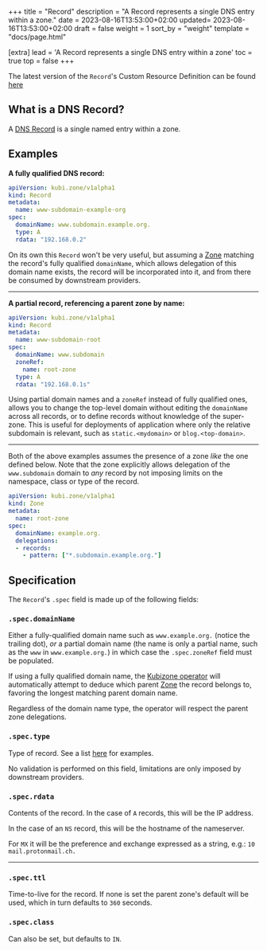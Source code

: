 +++
title = "Record"
description = "A Record represents a single DNS entry within a zone."
date = 2023-08-16T13:53:00+02:00
updated= 2023-08-16T13:53:00+02:00
draft = false
weight = 1
sort_by = "weight"
template = "docs/page.html"

[extra]
lead = 'A Record represents a single DNS entry within a zone'
toc = true
top = false
+++

The latest version of the `Record`'s Custom Resource Definition can be found [here](https://github.com/MathiasPius/kubizone/blob/main/crds/kubi.zone/v1alpha1/Record.yaml)

## What is a DNS Record?
A [DNS Record](https://en.wikipedia.org/wiki/Domain_Name_System#Resource_records) is a single named entry within a zone.

## Examples
**A fully qualified DNS record:**
```yaml
apiVersion: kubi.zone/v1alpha1
kind: Record
metadata:
  name: www-subdomain-example-org
spec:
  domainName: www.subdomain.example.org.
  type: A
  rdata: "192.168.0.2"
```
On its own this `Record` won't be very useful, but assuming a [Zone](../zones/) matching the record's
fully qualified `domainName`, which allows delegation of this domain name exists, the record will be
incorporated into it, and from there be consumed by downstream providers.

---

**A partial record, referencing a parent zone by name:**
```yaml
apiVersion: kubi.zone/v1alpha1
kind: Record
metadata:
  name: www-subdomain-root
spec:
  domainName: www.subdomain
  zoneRef:
    name: root-zone
  type: A
  rdata: "192.168.0.1s"
```
Using partial domain names and a `zoneRef` instead of fully qualified ones, allows you to change
the top-level domain without editing the `domainName` across all records, or to define records
without knowledge of the super-zone. This is useful for deployments of application where only
the relative subdomain is relevant, such as `static.<mydomain>` or `blog.<top-domain>`.

---
Both of the above examples assumes the presence of a zone _like_ the one defined below. Note that the zone explicitly allows delegation of the `www.subdomain` domain
to _any_ record by not imposing limits on the namespace, class or type of the record.
```yaml
apiVersion: kubi.zone/v1alpha1
kind: Zone
metadata:
  name: root-zone
spec:
  domainName: example.org.
  delegations:
  - records:
    - pattern: ["*.subdomain.example.org."]
```

## Specification
The `Record`'s `.spec` field is made up of the following fields:

### `.spec.domainName`
Either a fully-qualified domain name such as `www.example.org.` (notice the trailing dot), _or_
a partial domain name (the name is only a partial name, such as the `www` in `www.example.org.`) in
which case the `.spec.zoneRef` field must be populated.

If using a fully qualified domain name, the [Kubizone operator](../../operators/kubizone/) will
automatically attempt to deduce which parent [Zone](../zones/) the record belongs to, favoring
the longest matching parent domain name.

Regardless of the domain name type, the operator will respect the parent zone delegations.

### `.spec.type`
Type of record. See a list [here](https://en.wikipedia.org/wiki/List_of_DNS_record_types) for examples.

No validation is performed on this field, limitations are only imposed by downstream providers.

### `.spec.rdata`
Contents of the record. In the case of `A` records, this will be the IP address.

In the case of an `NS` record, this will be the hostname of the nameserver.

For `MX` it will be the preference and exchange expressed as a string, e.g.: `10 mail.protonmail.ch.`

---

### `.spec.ttl`
Time-to-live for the record. If none is set the parent zone's default will be used, which in turn defaults to `360` seconds.

### `.spec.class`
Can also be set, but defaults to `IN`.
